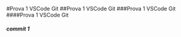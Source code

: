 #Prova 1 VSCode Git
##Prova 1 VSCode Git
###Prova 1 VSCode Git
####Prova 1 VSCode Git
##### commit 1
